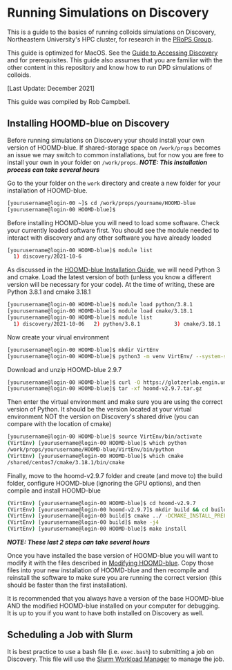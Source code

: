 # Running Simulations on Discovery

This is a guide to the basics of running colloids simulations on Discovery, Northeastern University's HPC cluster, for research in the [PRoPS Group](https://web.northeastern.edu/complexfluids/).

This guide is optimized for MacOS. See the [Guide to Accessing Discovery](/08-Accessing-Discovery.md) and for prerequisites. This guide also assumes that you are familiar with the other content in this repository and know how to run DPD simulations of colloids.

[Last Update: December 2021]

This guide was compiled by Rob Campbell.

## Installing HOOMD-blue on Discovery

Before running simulations on Discovery your should install your own version of HOOMD-blue. If shared-storage space on `/work/props` becomes an issue we may switch to common installations, but for now you are free to install your own in your folder on `/work/props`.
***NOTE: This installation process can take several hours***

Go to the your folder on the `work` directory and create a new folder for your installation of HOOMD-blue.
```bash
[yourusername@login-00 ~]$ cd /work/props/yourname/HOOMD-blue
[yourusername@login-00 HOOMD-blue]$ 
```
Before installing HOOMD-blue you will need to load some software. Check your currently loaded software first. You should see the module needed to interact with discovery and any other software you have already loaded
```bash
[yourusername@login-00 HOOMD-blue]$ module list
  1) discovery/2021-10-6
```
As discussed in the [HOOMD-blue Installation Guide](/01-HOOMDblue-Install-Guide.md), we will need Python 3 and cmake. Load the latest version of both (unless you know a different version will be necessary for your code). At the time of writing, these are Python 3.8.1 and cmake 3.18.1
```bash
[yourusername@login-00 HOOMD-blue]$ module load python/3.8.1
[yourusername@login-00 HOOMD-blue]$ module load cmake/3.18.1 
[yourusername@login-00 HOOMD-blue]$ module list
  1) discovery/2021-10-06   2) python/3.8.1           3) cmake/3.18.1
```
Now create your virual environment
```bash
[yourusername@login-00 HOOMD-blue]$ mkdir VirtEnv
[yourusername@login-00 HOOMD-blue]$ python3 -m venv VirtEnv/ --system-site-packages
```
Download and unzip HOOMD-blue 2.9.7
```bash
[yourusername@login-00 HOOMD-blue]$ curl -O https://glotzerlab.engin.umich.edu/Downloads/hoomd/hoomd-v2.9.7.tar.gz 
[yourusername@login-00 HOOMD-blue]$ tar -xf hoomd-v2.9.7.tar.gz
```
Then enter the virtual environment and make sure you are using the correct version of Python. It should be the version located at your virtual environment NOT the version on Discovery's shared drive (you can compare with the location of cmake)
```bash
[yourusername@login-00 HOOMD-blue]$ source VirtEnv/bin/activate
(VirtEnv) [yourusername@login-00 HOOMD-blue]$ which python
/work/props/yourusername/HOOMD-blue/VirtEnv/bin/python
(VirtEnv) [yourusername@login-00 HOOMD-blue]$ which cmake
/shared/centos7/cmake/3.18.1/bin/cmake
```
Finally, move to the hoomd-v2.9.7 folder and create (and move to) the build folder, configure HOOMD-blue (ignoring the GPU options), and then compile and install HOOMD-blue
```bash
(VirtEnv) [yourusername@login-00 HOOMD-blue]$ cd hoomd-v2.9.7
(VirtEnv) [yourusername@login-00 hoomd-v2.9.7]$ mkdir build && cd build
(VirtEnv) [yourusername@login-00 build]$ cmake ../ -DCMAKE_INSTALL_PREFIX=`python3 -c "import site; print(site.getsitepackages()[0])"` 
(VirtEnv) [yourusername@login-00 build]$ make -j4
(VirtEnv) [yourusername@login-00 HOOMD-blue]$ make install 
```
***NOTE: These last 2 steps can take several hours***

Once you have installed the base version of HOOMD-blue you will want to modify it with the files described in [Modifying HOOMD-blue](/06-Modifying-HOOMDblue.md). Copy those files into your new installation of HOOMD-blue and then recompile and reinstall the software to make sure you are running the correct version (this should be faster than the first installation).

It is recommended that you always have a version of the base HOOMD-blue AND the modified HOOMD-blue installed on your computer for debugging. It is up to you if you want to have both installed on Discovery as well.

## Scheduling a Job with Slurm

It is best practice to use a bash file (i.e. `exec.bash`) to submitting a job on Discovery. This file will use the [Slurm Workload Manager](https://slurm.schedmd.com/documentation.html) to manage the job.
